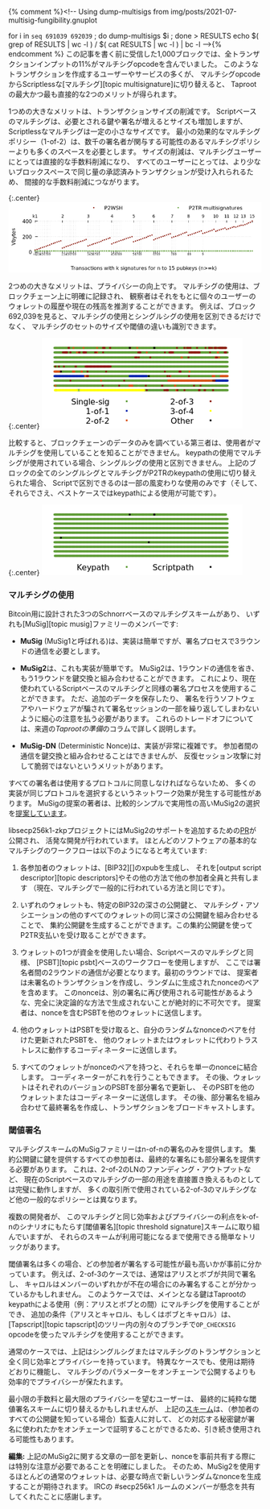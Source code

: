 {% comment %}<!--
  Using dump-multisigs from img/posts/2021-07-multisig-fungibility.gnuplot

  for i in `seq 691039 692039` ; do dump-multisigs $i ; done > RESULTS
  echo $( grep of RESULTS | wc -l ) / $( cat RESULTS | wc -l ) | bc -l
-->{% endcomment %}
この記事を書く前に受信した1,000ブロックでは、全トランザクションインプットの11%がマルチシグopcodeを含んでいました。
このようなトランザクションを作成するユーザーやサービスの多くが、
マルチシグopcodeからScriptlessな[マルチシグ][topic multisignature]に切り替えると、
Taprootの最大かつ最も直接的な2つのメリットが得られます。

1つめの大きなメリットは、トランザクションサイズの削減です。
Scriptベースのマルチシグは、必要とされる鍵や署名が増えるとサイズも増加しますが、
Scriptlessなマルチシグは一定の小さなサイズです。
最小の効果的なマルチシグポリシー（1-of-2）は、数千の署名者が関与する可能性のあるマルチシグポリシーよりも多くのスペースを必要とします。
サイズの削減は、マルチシグユーザーにとっては直接的な手数料削減になり、
すべてのユーザーにとっては、より少ないブロックスペースで同じ量の承認済みトランザクションが受け入れられるため、
間接的な手数料削減につながります。

{:.center}
![Plot showing the savings for multisignatures compared to multisig](/img/posts/2021-07-multisignature-savings.png)

2つめの大きなメリットは、プライバシーの向上です。
マルチシグの使用は、ブロックチェーン上に明確に記録され、
観察者はそれをもとに個々のユーザーのウォレットの履歴や現在の残高を推測することができます。
例えば、ブロック692,039を見ると、マルチシグの使用とシングルシグの使用を区別できるだけでなく、
マルチシグのセットのサイズや閾値の違いも識別できます。

{:.center}
![Illustration of the lack of witness fungibility in current blocks](/img/posts/2021-07-multisig-unfungible.png)

比較すると、ブロックチェーンのデータのみを調べている第三者は、使用者がマルチシグを使用していることを知ることができません。
keypathの使用でマルチシグが使用されている場合、シングルシグの使用と区別できません。
上記のブロックの全てのシングルシグとマルチシグがP2TRのkeypathの使用に切り替えられた場合、
Scriptで区別できるのは一部の風変わりな使用のみです（そして、それらでさえ、ベストケースではkeypathによる使用が可能です）。

{:.center}
![Illustration of how fungibile witnesses could be ideally](/img/posts/2021-07-multisignature-fungible.png)

### マルチシグの使用

Bitcoin用に設計された3つのSchnorrベースのマルチシグスキームがあり、
いずれも[MuSig][topic musig]ファミリーのメンバーです:

- **MuSig** (MuSig1と呼ばれる)は、実装は簡単ですが、署名プロセスで3ラウンドの通信を必要とします。

- **MuSig2**は、これも実装が簡単です。
  MuSig2は、1ラウンドの通信を省き、もう1ラウンドを鍵交換と組み合わせることができます。
  これにより、現在使われているScriptベースのマルチシグと同様の署名プロセスを使用することができます。
  ただ、追加のデータを保存したり、
  署名を行うソフトウェアやハードウェアが騙されて署名セッションの一部を繰り返してしまわないように細心の注意を払う必要があります。
  これらのトレードオフについては、来週の*Taprootの準備*のコラムで詳しく説明します。

- **MuSig-DN** (Deterministic Nonce)は、実装が非常に複雑です。
  参加者間の通信を鍵交換と組み合わせることはできませんが、
  反復セッション攻撃に対して脆弱ではないというメリットがあります。

すべての署名者は使用するプロトコルに同意しなければならないため、
多くの実装が同じプロトコルを選択するというネットワーク効果が発生する可能性があります。
MuSigの提案の著者は、比較的シンプルで実用性の高いMuSig2の選択を[提案しています][nick ruffing blog]。
<!-- "[...] there is no reason to prefer MuSig1 over MuSig2
[...] we expect that most applications will choose MuSig2 over MuSig-DN
[...]" -->

libsecp256k1-zkpプロジェクトにはMuSig2のサポートを追加するための[PR][-zkp 131]が公開され、
活発な開発が行われています。
ほとんどのソフトウェアの基本的なマルチシグのワークフローは以下のようになると考えています:

1. 各参加者のウォレットは、[BIP32][]のxpubを生成し、
   それを[output script descriptor][topic descriptors]やその他の方法で他の参加者全員と共有します
   （現在、マルチシグで一般的に行われている方法と同じです）。

2. いずれのウォレットも、特定のBIP32の深さの公開鍵と、
   マルチシグ・アソシエーションの他のすべてのウォレットの同じ深さの公開鍵を組み合わせることで、
   集約公開鍵を生成することができます。この集約公開鍵を使ってP2TR支払いを受け取ることができます。

3. ウォレットの1つが資金を使用したい場合、Scriptベースのマルチシグと同様、
   [PSBT][topic psbt]ベースのワークフローを使用しますが、
   ここでは署名者間の2ラウンドの通信が必要となります。最初のラウンドでは、
   提案者は未署名のトランザクションを作成し、ランダムに生成されたnonceのペアを含めます。
   このnonceは、別の署名に再び使用される可能性があるような、完全に決定論的な方法で生成されないことが絶対的に不可欠です。
   提案者は、nonceを含むPSBTを他のウォレットに送信します。

4. 他のウォレットはPSBTを受け取ると、自分のランダムなnonceのペアを付けた更新されたPSBTを、
   他のウォレットまたはウォレットに代わりトラストレスに動作するコーディネーターに送信します。

5. すべてのウォレットがnonceのペアを持つと、それらを単一のnonceに結合します。
   コーディネーターがこれを行うこともできます。
   その後、ウォレットはそれぞれのバージョンのPSBTを部分署名で更新し、
   そのPSBTを他のウォレットまたはコーディネーターに送信します。
   その後、部分署名を組み合わせて最終署名を作成し、トランザクションをブロードキャストします。

### 閾値署名

マルチシグスキームのMuSigファミリーはn-of-nの署名のみを提供します。
集約公開鍵に鍵を提供するすべての参加者は、最終的な署名にも部分署名を提供する必要があります。
これは、2-of-2のLNのファンディング・アウトプットなど、
現在のScriptベースのマルチシグの一部の用途を直接置き換えるものとしては完璧に動作しますが、
多くの取引所で使用されている2-of-3のマルチシグなど他の一般的なポリシーとは異なります。

複数の開発者が、
このマルチシグと同じ効率およびプライバシーの利点をk-of-nのシナリオにもたらす[閾値署名][topic threshold signature]スキームに取り組んでいますが、
それらのスキームが利用可能になるまで使用できる簡単なトリックがあります。

閾値署名は多くの場合、どの参加者が署名する可能性が最も高いかが事前に分かっています。
例えば、2-of-3のケースでは、通常はアリスとボブが共同で署名し、
キャロルはメンバーのいずれかが不在の場合にのみ署名することが分かっているかもしれません。
このようケースでは、メインとなる鍵はTaprootのkeypathによる使用（例：アリスとボブとの間）にマルチシグを使用することができ、
追加の条件（アリスとキャロル、もしくはボブとキャロル）は、
[Tapscript][topic tapscript]のツリー内の別々のブランチで`OP_CHECKSIG`
opcodeを使ったマルチシグを使用することができます。

通常のケースでは、上記はシングルシグまたはマルチシグのトランザクションと全く同じ効率とプライバシーを持っています。
特異なケースでも、使用は期待どおりに機能し、
マルチシグのパラメーターをオンチェーンで公開するよりも効率的でプライバシーが保たれます。

最小限の手数料と最大限のプライバシーを望むユーザーは、
最終的に純粋な閾値署名スキームに切り替えるかもしれませんが、
上記の[スキーム][erhardt post]は、（参加者のすべての公開鍵を知っている場合）監査人に対して、
どの対応する秘密鍵が署名に使われたかをオンチェーンで証明することができるため、引き続き使用される可能性もあります。

**編集:** 上記のMuSig2に関する文章の一部を更新し、nonceを事前共有する際には特別な注意が必要であることを明確にしました。
そのため、MuSig2を使用するほとんどの通常のウォレットは、必要な時点で新しいランダムなnonceを生成することが期待されます。
IRCの #secp256k1 ルームのメンバーが懸念を共有してくれたことに感謝します。

[nick ruffing blog]: https://medium.com/blockstream/musig2-simple-two-round-schnorr-multisignatures-bf9582e99295
[-zkp 131]: https://github.com/ElementsProject/secp256k1-zkp/pull/131
[erhardt post]: https://murchandamus.medium.com/2-of-3-multisig-inputs-using-pay-to-taproot-d5faf2312ba3

